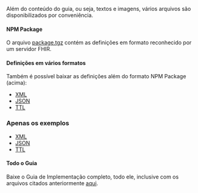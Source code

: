 Além do conteúdo do guia, ou seja, textos
e imagens, vários arquivos
são disponibilizados por conveniência.

#### NPM Package

O arquivo [package.tgz](package.tgz) contém as definições em
formato reconhecido por um servidor FHIR.

#### Definições em vários formatos

Também é possível baixar as definições além do formato NPM Package (acima):

- [XML](definitions.xml.zip)
- [JSON](definitions.json.zip)
- [TTL](definitions.ttl.zip)

### Apenas os exemplos

- [XML](examples.xml.zip)
- [JSON](examples.json.zip)
- [TTL](examples.ttl.zip)

#### Todo o Guia

Baixe o Guia de Implementação completo, todo ele, inclusive com os
arquivos citados anteriormente [aqui](full-ig.zip).
